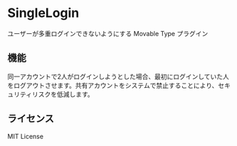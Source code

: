 SingleLogin
======================

ユーザーが多重ログインできないようにする Movable Type プラグイン

## 機能
同一アカウントで2人がログインしようとした場合、最初にログインしていた人をログアウトさせます。共有アカウントをシステムで禁止することにより、セキュリティリスクを低減します。

## ライセンス
MIT License
